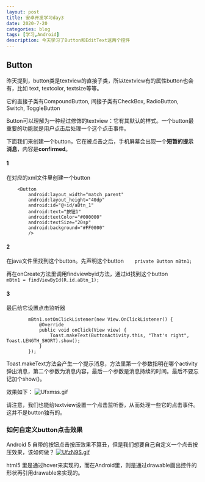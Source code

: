 ```yaml
---
layout: post
title: 安卓开发学习day3
date: 2020-7-20
categories: blog
tags: [学习,Android]
description: 今天学习了Button和EditText这两个控件
---
```


## Button

昨天提到，button类是textview的直接子类，所以textview有的属性button也会有，比如
text, textcolor, textsize等等。

它的直接子类有CompoundButton, 间接子类有CheckBox, RadioButton, Switch, ToggleButton

Button可以理解为一种经过修饰的textview：它有其默认的样式。一个button最重要的功能就是用户点击后处理一个这个点击事件。

下面我们来创建一个button，它在被点击之后，手机屏幕会出现一个**短暂的提示消息**，内容是**confirmed**。

#### 1

在对应的xml文件里创建一个button
```
    <Button
        android:layout_width="match_parent"
        android:layout_height="40dp"
        android:id="@+id/aBtn_1"
        android:text="按钮1"
        android:textColor="#000000"
        android:textSize="20sp"
        android:background="#FF0000"
        />
```

#### 2

在java文件里找到这个button。先声明这个button`    private Button mBtn1;`

再在onCreate方法里调用findviewbyid方法，通过id找到这个button
`        mBtn1 = findViewById(R.id.aBtn_1);`

#### 3

最后给它设置点击监听器
```
        mBtn1.setOnClickListener(new View.OnClickListener() {
            @Override
            public void onClick(View view) {
                Toast.makeText(ButtonActivity.this, "That's right", Toast.LENGTH_SHORT).show();
            }
        });
```

Toast.makeText方法会产生一个提示消息，方法里第一个参数指明在哪个activity弹出消息，第二个参数为消息内容，最后一个参数是消息持续的时间。最后不要忘记加个show()。

效果如下：
![Ufxmss.gif](https://s1.ax1x.com/2020/07/20/Ufxmss.gif)

请注意，我们也能给textview设置一个点击监听器，从而处理一些它的点击事件。这并不是button独有的。

### 如何自定义button点击效果

Android 5 自带的按钮点击按压效果不算丑，但是我们想要自己自定义一个点击按压效果，该如何做？
[![UfzN9S.gif](https://s1.ax1x.com/2020/07/20/UfzN9S.gif)](https://imgchr.com/i/UfzN9S)

html5 里是通过hover来实现的，而在Android里，则是通过drawable画出控件的形状再引用drawable来实现的。

